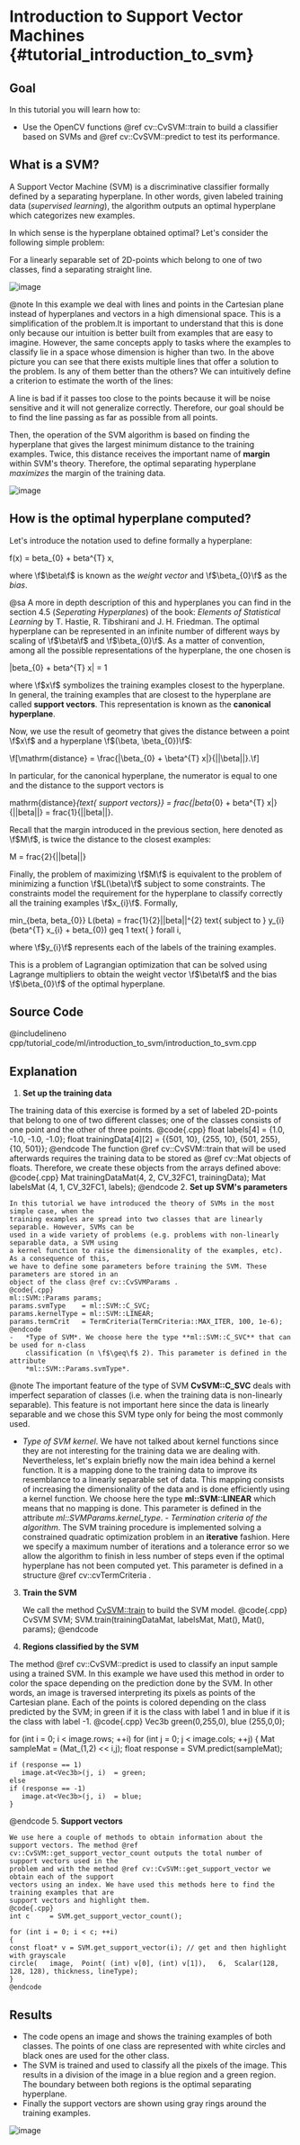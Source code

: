 Introduction to Support Vector Machines {#tutorial_introduction_to_svm}
=======================================

Goal
----

In this tutorial you will learn how to:

-   Use the OpenCV functions @ref cv::CvSVM::train to build a classifier based on SVMs and @ref
    cv::CvSVM::predict to test its performance.

What is a SVM?
--------------

A Support Vector Machine (SVM) is a discriminative classifier formally defined by a separating
hyperplane. In other words, given labeled training data (*supervised learning*), the algorithm
outputs an optimal hyperplane which categorizes new examples.

In which sense is the hyperplane obtained optimal? Let's consider the following simple problem:

For a linearly separable set of 2D-points which belong to one of two classes, find a separating
straight line.

![image](images/separating-lines.png)

@note In this example we deal with lines and points in the Cartesian plane instead of hyperplanes
and vectors in a high dimensional space. This is a simplification of the problem.It is important to
understand that this is done only because our intuition is better built from examples that are easy
to imagine. However, the same concepts apply to tasks where the examples to classify lie in a space
whose dimension is higher than two. In the above picture you can see that there exists multiple
lines that offer a solution to the problem. Is any of them better than the others? We can
intuitively define a criterion to estimate the worth of the lines:

A line is bad if it passes too close to the points because it will be noise sensitive and it will
not generalize correctly. Therefore, our goal should be to find the line passing as far as
possible from all points.

Then, the operation of the SVM algorithm is based on finding the hyperplane that gives the largest
minimum distance to the training examples. Twice, this distance receives the important name of
**margin** within SVM's theory. Therefore, the optimal separating hyperplane *maximizes* the margin
of the training data.

![image](images/optimal-hyperplane.png)

How is the optimal hyperplane computed?
---------------------------------------

Let's introduce the notation used to define formally a hyperplane:

f(x) = beta_{0} + beta\^{T} x,

where \f$\beta\f$ is known as the *weight vector* and \f$\beta_{0}\f$ as the *bias*.

@sa A more in depth description of this and hyperplanes you can find in the section 4.5 (*Seperating
Hyperplanes*) of the book: *Elements of Statistical Learning* by T. Hastie, R. Tibshirani and J. H.
Friedman. The optimal hyperplane can be represented in an infinite number of different ways by
scaling of \f$\beta\f$ and \f$\beta_{0}\f$. As a matter of convention, among all the possible
representations of the hyperplane, the one chosen is

|beta_{0} + beta\^{T} x| = 1

where \f$x\f$ symbolizes the training examples closest to the hyperplane. In general, the training
examples that are closest to the hyperplane are called **support vectors**. This representation is
known as the **canonical hyperplane**.

Now, we use the result of geometry that gives the distance between a point \f$x\f$ and a hyperplane
\f$(\beta, \beta_{0})\f$:

\f[\mathrm{distance} = \frac{|\beta_{0} + \beta^{T} x|}{||\beta||}.\f]

In particular, for the canonical hyperplane, the numerator is equal to one and the distance to the
support vectors is

mathrm{distance}_{text{ support vectors}} = frac{|beta_{0} + beta\^{T} x|}{||beta||} =
frac{1}{||beta||}.

Recall that the margin introduced in the previous section, here denoted as \f$M\f$, is twice the
distance to the closest examples:

M = frac{2}{||beta||}

Finally, the problem of maximizing \f$M\f$ is equivalent to the problem of minimizing a function
\f$L(\beta)\f$ subject to some constraints. The constraints model the requirement for the hyperplane to
classify correctly all the training examples \f$x_{i}\f$. Formally,

min_{beta, beta_{0}} L(beta) = frac{1}{2}||beta||\^{2} text{ subject to } y_{i}(beta\^{T}
x_{i} + beta_{0}) geq 1 text{ } forall i,

where \f$y_{i}\f$ represents each of the labels of the training examples.

This is a problem of Lagrangian optimization that can be solved using Lagrange multipliers to obtain
the weight vector \f$\beta\f$ and the bias \f$\beta_{0}\f$ of the optimal hyperplane.

Source Code
-----------

@includelineno cpp/tutorial_code/ml/introduction_to_svm/introduction_to_svm.cpp

Explanation
-----------

1.  **Set up the training data**

The training data of this exercise is formed by a set of labeled 2D-points that belong to one of
two different classes; one of the classes consists of one point and the other of three points.
@code{.cpp}
float labels[4] = {1.0, -1.0, -1.0, -1.0};
float trainingData[4][2] = {{501, 10}, {255, 10}, {501, 255}, {10, 501}};
@endcode
The function @ref cv::CvSVM::train that will be used afterwards requires the training data to be
stored as @ref cv::Mat objects of floats. Therefore, we create these objects from the arrays
defined above:
@code{.cpp}
Mat trainingDataMat(4, 2, CV_32FC1, trainingData);
Mat labelsMat      (4, 1, CV_32FC1, labels);
@endcode
2.  **Set up SVM's parameters**

    In this tutorial we have introduced the theory of SVMs in the most simple case, when the
    training examples are spread into two classes that are linearly separable. However, SVMs can be
    used in a wide variety of problems (e.g. problems with non-linearly separable data, a SVM using
    a kernel function to raise the dimensionality of the examples, etc). As a consequence of this,
    we have to define some parameters before training the SVM. These parameters are stored in an
    object of the class @ref cv::CvSVMParams .
    @code{.cpp}
    ml::SVM::Params params;
    params.svmType    = ml::SVM::C_SVC;
    params.kernelType = ml::SVM::LINEAR;
    params.termCrit   = TermCriteria(TermCriteria::MAX_ITER, 100, 1e-6);
    @endcode
    -   *Type of SVM*. We choose here the type **ml::SVM::C_SVC** that can be used for n-class
        classification (n \f$\geq\f$ 2). This parameter is defined in the attribute
        *ml::SVM::Params.svmType*.

@note The important feature of the type of SVM **CvSVM::C_SVC** deals with imperfect separation of classes (i.e. when the training data is non-linearly separable). This feature is not important here since the data is linearly separable and we chose this SVM type only for being the most commonly used.
   -   *Type of SVM kernel*. We have not talked about kernel functions since they are not
        interesting for the training data we are dealing with. Nevertheless, let's explain briefly
        now the main idea behind a kernel function. It is a mapping done to the training data to
        improve its resemblance to a linearly separable set of data. This mapping consists of
        increasing the dimensionality of the data and is done efficiently using a kernel function.
        We choose here the type **ml::SVM::LINEAR** which means that no mapping is done. This
        parameter is defined in the attribute *ml::SVMParams.kernel_type*.
    -   *Termination criteria of the algorithm*. The SVM training procedure is implemented solving a
        constrained quadratic optimization problem in an **iterative** fashion. Here we specify a
        maximum number of iterations and a tolerance error so we allow the algorithm to finish in
        less number of steps even if the optimal hyperplane has not been computed yet. This
        parameter is defined in a structure @ref cv::cvTermCriteria .

3.  **Train the SVM**

    We call the method
    [CvSVM::train](http://docs.opencv.org/modules/ml/doc/support_vector_machines.html#cvsvm-train)
    to build the SVM model.
    @code{.cpp}
    CvSVM SVM;
    SVM.train(trainingDataMat, labelsMat, Mat(), Mat(), params);
    @endcode
4.  **Regions classified by the SVM**

The method @ref cv::CvSVM::predict is used to classify an input sample using a trained SVM. In
this example we have used this method in order to color the space depending on the prediction done
by the SVM. In other words, an image is traversed interpreting its pixels as points of the
Cartesian plane. Each of the points is colored depending on the class predicted by the SVM; in
green if it is the class with label 1 and in blue if it is the class with label -1.
@code{.cpp}
Vec3b green(0,255,0), blue (255,0,0);

for (int i = 0; i < image.rows; ++i)
    for (int j = 0; j < image.cols; ++j)
    {
    Mat sampleMat = (Mat_<float>(1,2) << i,j);
    float response = SVM.predict(sampleMat);

    if (response == 1)
       image.at<Vec3b>(j, i)  = green;
    else
    if (response == -1)
       image.at<Vec3b>(j, i)  = blue;
    }
@endcode
5.  **Support vectors**

    We use here a couple of methods to obtain information about the support vectors. The method @ref
    cv::CvSVM::get_support_vector_count outputs the total number of support vectors used in the
    problem and with the method @ref cv::CvSVM::get_support_vector we obtain each of the support
    vectors using an index. We have used this methods here to find the training examples that are
    support vectors and highlight them.
    @code{.cpp}
    int c     = SVM.get_support_vector_count();

    for (int i = 0; i < c; ++i)
    {
    const float* v = SVM.get_support_vector(i); // get and then highlight with grayscale
    circle(   image,  Point( (int) v[0], (int) v[1]),   6,  Scalar(128, 128, 128), thickness, lineType);
    }
    @endcode
Results
-------

-   The code opens an image and shows the training examples of both classes. The points of one class
    are represented with white circles and black ones are used for the other class.
-   The SVM is trained and used to classify all the pixels of the image. This results in a division
    of the image in a blue region and a green region. The boundary between both regions is the
    optimal separating hyperplane.
-   Finally the support vectors are shown using gray rings around the training examples.

![image](images/result.png)

